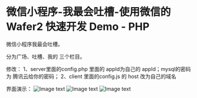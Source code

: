 # 微信小程序-我最会吐槽-使用微信的  Wafer2 快速开发 Demo - PHP

微信小程序我最会吐槽。

分为广场、吐槽、我的 三个栏目。

修改：
1、server里面的config.php 里面的 appId为自己的 appId；mysql的密码为 腾讯云给你的密码；
2、client 里面的config.js 的 host 改为自己的域名

界面演示：
![Image text](https://github.com/zhangyionesound/i-can-tucao-best/blob/master/WechatIMG21377.jpeg)
![Image text](https://github.com/zhangyionesound/i-can-tucao-best/blob/master/WechatIMG21378.jpeg)
![Image text](https://github.com/zhangyionesound/i-can-tucao-best/blob/master/WechatIMG21376.jpeg)

